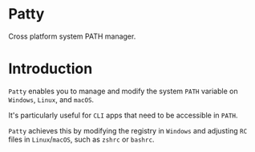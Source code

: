 # Patty

Cross platform system PATH manager.

# Introduction

`Patty` enables you to manage and modify the system `PATH` variable on `Windows`, `Linux`, and `macOS`. 

It's particularly useful for `CLI` apps that need to be accessible in `PATH`. 

`Patty` achieves this by modifying the registry in `Windows` and adjusting `RC` files in `Linux`/`macOS`, such as `zshrc` or `bashrc`.
